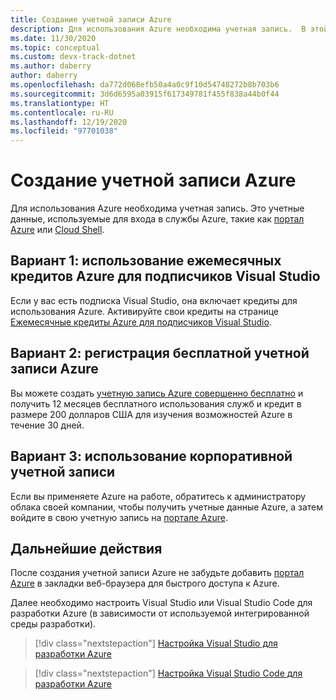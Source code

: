 ```yaml
---
title: Создание учетной записи Azure
description: Для использования Azure необходима учетная запись.  В этой статье описаны три наиболее распространенных способа регистрации учетной записи Azure.
ms.date: 11/30/2020
ms.topic: conceptual
ms.custom: devx-track-dotnet
ms.author: daberry
author: daberry
ms.openlocfilehash: da772d068efb50a4a0c9f10d54748272b8b703b6
ms.sourcegitcommit: 3d6d6595a03915f617349781f455f838a44b0f44
ms.translationtype: HT
ms.contentlocale: ru-RU
ms.lasthandoff: 12/19/2020
ms.locfileid: "97701038"
---
```

# <a name="create-an-azure-account"></a>Создание учетной записи Azure

Для использования Azure необходима учетная запись.  Это учетные данные, используемые для входа в службы Azure, такие как [портал Azure](https://portal.azure.com) или [Cloud Shell](https://shell.azure.com).

## <a name="option-1-use-monthly-azure-credits-for-visual-studio-subscribers"></a>Вариант 1: использование ежемесячных кредитов Azure для подписчиков Visual Studio

Если у вас есть подписка Visual Studio, она включает кредиты для использования Azure.  Активируйте свои кредиты на странице [Ежемесячные кредиты Azure для подписчиков Visual Studio](https://azure.microsoft.com/pricing/member-offers/credit-for-visual-studio-subscribers/).

## <a name="option-2-sign-up-for-a-free-azure-account"></a>Вариант 2: регистрация бесплатной учетной записи Azure

Вы можете создать [учетную запись Azure совершенно бесплатно](https://azure.microsoft.com/free/dotnet/) и получить 12 месяцев бесплатного использования служб и кредит в размере 200 долларов США для изучения возможностей Azure в течение 30 дней.

## <a name="option-3-use-a-corporate-account"></a>Вариант 3: использование корпоративной учетной записи

Если вы применяете Azure на работе, обратитесь к администратору облака своей компании, чтобы получить учетные данные Azure, а затем войдите в свою учетную запись на [портале Azure](https://portal.azure.com).

## <a name="next-steps"></a>Дальнейшие действия

После создания учетной записи Azure не забудьте добавить [портал Azure](https://portal.azure.com) в закладки веб-браузера для быстрого доступа к Azure.

Далее необходимо настроить Visual Studio или Visual Studio Code для разработки Azure (в зависимости от используемой интегрированной среды разработки).

> [!div class="nextstepaction"]
> [Настройка Visual Studio для разработки Azure](./configure-visual-studio.md)

> [!div class="nextstepaction"]
> [Настройка Visual Studio Code для разработки Azure](./configure-vs-code.md)
